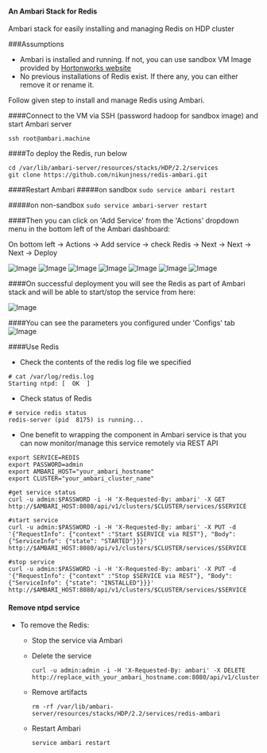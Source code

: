 #### An Ambari Stack for Redis
Ambari stack for easily installing and managing Redis on HDP cluster


###Assumptions

- Ambari is installed and running. If not, you can use sandbox VM Image provided by [Hortonworks website](http://hortonworks.com/products/hortonworks-sandbox/)
- No previous installations of Redis exist. If there any, you can either remove it or rename it.

Follow given step to install and manage Redis using Ambari.

####Connect to the VM via SSH (password hadoop for sandbox image) and start Ambari server
```
ssh root@ambari.machine
```

####To deploy the Redis, run below
```
cd /var/lib/ambari-server/resources/stacks/HDP/2.2/services
git clone https://github.com/nikunjness/redis-ambari.git   
```

####Restart Ambari
#####on sandbox
```sudo service ambari restart```

#####on non-sandbox
```sudo service ambari-server restart```


####Then you can click on 'Add Service' from the 'Actions' dropdown menu in the bottom left of the Ambari dashboard:

On bottom left -> Actions -> Add service -> check Redis -> Next -> Next -> Next -> Deploy

![Image](../master/screenshots/addservice.png?raw=true)
![Image](../master/screenshots/assignmaster.png?raw=true)
![Image](../master/screenshots/customizeservice.png?raw=true)
![Image](../master/screenshots/install.png?raw=true)
![Image](../master/screenshots/installed.png?raw=true)
![Image](../master/screenshots/review.png?raw=true)
![Image](../master/screenshots/summary.png?raw=true)

####On successful deployment you will see the Redis as part of Ambari stack and will be able to start/stop the service from here:

![Image](../master/screenshots/redissummary.png?raw=true)
 
####You can see the parameters you configured under 'Configs' tab 
![Image](../master/screenshots/redisconfig.png?raw=true)

####Use Redis

- Check the contents of the redis log file we specified

```
# cat /var/log/redis.log
Starting ntpd: [  OK  ]
```

- Check status of Redis 
```
# service redis status
redis-server (pid  8175) is running...
``` 
- One benefit to wrapping the component in Ambari service is that you can now monitor/manage this service remotely via REST API

```
export SERVICE=REDIS
export PASSWORD=admin
export AMBARI_HOST="your_ambari_hostname"
export CLUSTER="your_ambari_cluster_name"

#get service status
curl -u admin:$PASSWORD -i -H 'X-Requested-By: ambari' -X GET http://$AMBARI_HOST:8080/api/v1/clusters/$CLUSTER/services/$SERVICE

#start service
curl -u admin:$PASSWORD -i -H 'X-Requested-By: ambari' -X PUT -d '{"RequestInfo": {"context" :"Start $SERVICE via REST"}, "Body": {"ServiceInfo": {"state": "STARTED"}}}' http://$AMBARI_HOST:8080/api/v1/clusters/$CLUSTER/services/$SERVICE

#stop service
curl -u admin:$PASSWORD -i -H 'X-Requested-By: ambari' -X PUT -d '{"RequestInfo": {"context" :"Stop $SERVICE via REST"}, "Body": {"ServiceInfo": {"state": "INSTALLED"}}}' http://$AMBARI_HOST:8080/api/v1/clusters/$CLUSTER/services/$SERVICE
```

#### Remove ntpd service

- To remove the Redis: 
  - Stop the service via Ambari
  - Delete the service
  
    ```
    curl -u admin:admin -i -H 'X-Requested-By: ambari' -X DELETE http://replace_with_your_ambari_hostname.com:8080/api/v1/clusters/ambari_cluster_name/services/REDIS
    ```
  - Remove artifacts 
  
    ```
    rm -rf /var/lib/ambari-server/resources/stacks/HDP/2.2/services/redis-ambari
    ```
  - Restart Ambari
    ```
    service ambari restart
    ```